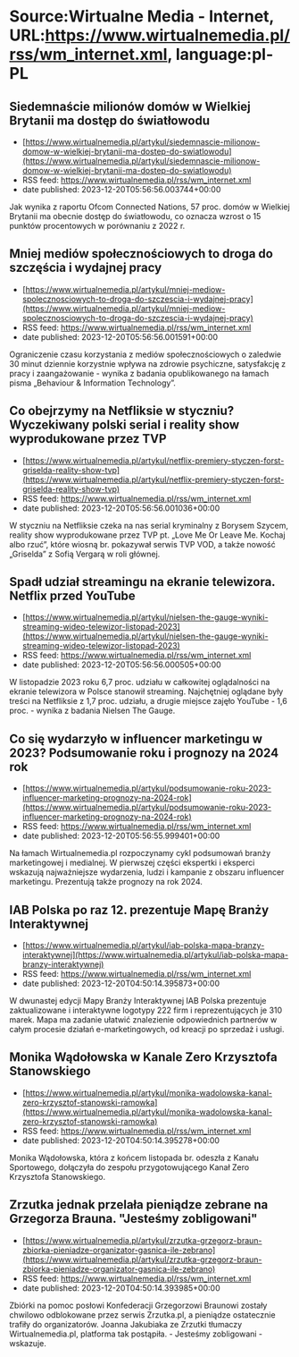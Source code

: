 # Source:Wirtualne Media - Internet, URL:https://www.wirtualnemedia.pl/rss/wm_internet.xml, language:pl-PL

## Siedemnaście milionów domów w Wielkiej Brytanii ma dostęp do światłowodu
 - [https://www.wirtualnemedia.pl/artykul/siedemnascie-milionow-domow-w-wielkiej-brytanii-ma-dostep-do-swiatlowodu](https://www.wirtualnemedia.pl/artykul/siedemnascie-milionow-domow-w-wielkiej-brytanii-ma-dostep-do-swiatlowodu)
 - RSS feed: https://www.wirtualnemedia.pl/rss/wm_internet.xml
 - date published: 2023-12-20T05:56:56.003744+00:00

Jak wynika z raportu Ofcom Connected Nations, 57 proc. domów w Wielkiej Brytanii ma obecnie dostęp do światłowodu, co oznacza wzrost o 15 punktów procentowych w porównaniu z 2022 r.

## Mniej mediów społecznościowych to droga do szczęścia i wydajnej pracy
 - [https://www.wirtualnemedia.pl/artykul/mniej-mediow-spolecznosciowych-to-droga-do-szczescia-i-wydajnej-pracy](https://www.wirtualnemedia.pl/artykul/mniej-mediow-spolecznosciowych-to-droga-do-szczescia-i-wydajnej-pracy)
 - RSS feed: https://www.wirtualnemedia.pl/rss/wm_internet.xml
 - date published: 2023-12-20T05:56:56.001591+00:00

Ograniczenie czasu korzystania z mediów społecznościowych o zaledwie 30 minut dziennie korzystnie wpływa na zdrowie psychiczne, satysfakcję z pracy i zaangażowanie - wynika z badania opublikowanego na łamach pisma „Behaviour & Information Technology”.

## Co obejrzymy na Netfliksie w styczniu? Wyczekiwany polski serial i reality show wyprodukowane przez TVP
 - [https://www.wirtualnemedia.pl/artykul/netflix-premiery-styczen-forst-griselda-reality-show-tvp](https://www.wirtualnemedia.pl/artykul/netflix-premiery-styczen-forst-griselda-reality-show-tvp)
 - RSS feed: https://www.wirtualnemedia.pl/rss/wm_internet.xml
 - date published: 2023-12-20T05:56:56.001036+00:00

W styczniu na Netfliksie czeka na nas serial kryminalny z Borysem Szycem, reality show wyprodukowane przez TVP pt. „Love Me Or Leave Me. Kochaj albo rzuć”, które wiosną br. pokazywał serwis TVP VOD, a także nowość „Griselda” z Sofią Vergarą w roli głównej.

## Spadł udział streamingu na ekranie telewizora. Netflix przed YouTube
 - [https://www.wirtualnemedia.pl/artykul/nielsen-the-gauge-wyniki-streaming-wideo-telewizor-listopad-2023](https://www.wirtualnemedia.pl/artykul/nielsen-the-gauge-wyniki-streaming-wideo-telewizor-listopad-2023)
 - RSS feed: https://www.wirtualnemedia.pl/rss/wm_internet.xml
 - date published: 2023-12-20T05:56:56.000505+00:00

W listopadzie 2023 roku 6,7 proc. udziału w całkowitej oglądalności na ekranie telewizora w Polsce stanowił streaming. Najchętniej oglądane były treści na Netfliksie z 1,7 proc. udziału, a drugie miejsce zajęło YouTube - 1,6 proc. - wynika z badania Nielsen The Gauge.

## Co się wydarzyło w influencer marketingu w 2023? Podsumowanie roku i prognozy na 2024 rok
 - [https://www.wirtualnemedia.pl/artykul/podsumowanie-roku-2023-influencer-marketing-prognozy-na-2024-rok](https://www.wirtualnemedia.pl/artykul/podsumowanie-roku-2023-influencer-marketing-prognozy-na-2024-rok)
 - RSS feed: https://www.wirtualnemedia.pl/rss/wm_internet.xml
 - date published: 2023-12-20T05:56:55.999401+00:00

Na łamach Wirtualnemedia.pl rozpoczynamy cykl podsumowań branży marketingowej i medialnej. W pierwszej części ekspertki i eksperci wskazują najważniejsze wydarzenia, ludzi i kampanie z obszaru influencer marketingu. Prezentują także prognozy na rok 2024.

## IAB Polska po raz 12. prezentuje Mapę Branży Interaktywnej
 - [https://www.wirtualnemedia.pl/artykul/iab-polska-mapa-branzy-interaktywnej](https://www.wirtualnemedia.pl/artykul/iab-polska-mapa-branzy-interaktywnej)
 - RSS feed: https://www.wirtualnemedia.pl/rss/wm_internet.xml
 - date published: 2023-12-20T04:50:14.395873+00:00

W dwunastej edycji Mapy Branży Interaktywnej IAB Polska prezentuje zaktualizowane i interaktywne logotypy 222 firm i reprezentujących je 310 marek. Mapa ma zadanie ułatwić znalezienie odpowiednich partnerów w całym procesie działań e-marketingowych, od kreacji po sprzedaż i usługi.

## Monika Wądołowska w Kanale Zero Krzysztofa Stanowskiego
 - [https://www.wirtualnemedia.pl/artykul/monika-wadolowska-kanal-zero-krzysztof-stanowski-ramowka](https://www.wirtualnemedia.pl/artykul/monika-wadolowska-kanal-zero-krzysztof-stanowski-ramowka)
 - RSS feed: https://www.wirtualnemedia.pl/rss/wm_internet.xml
 - date published: 2023-12-20T04:50:14.395278+00:00

Monika Wądołowska, która z końcem listopada br. odeszła z Kanału Sportowego, dołączyła do zespołu przygotowującego Kanał Zero Krzysztofa Stanowskiego.

## Zrzutka jednak przelała pieniądze zebrane na Grzegorza Brauna. "Jesteśmy zobligowani"
 - [https://www.wirtualnemedia.pl/artykul/zrzutka-grzegorz-braun-zbiorka-pieniadze-organizator-gasnica-ile-zebrano](https://www.wirtualnemedia.pl/artykul/zrzutka-grzegorz-braun-zbiorka-pieniadze-organizator-gasnica-ile-zebrano)
 - RSS feed: https://www.wirtualnemedia.pl/rss/wm_internet.xml
 - date published: 2023-12-20T04:50:14.393985+00:00

Zbiórki na pomoc posłowi Konfederacji Grzegorzowi Braunowi zostały chwilowo odblokowane przez serwis Zrzutka.pl, a pieniądze ostatecznie trafiły do organizatorów. Joanna Jakubiaka ze Zrzutki tłumaczy Wirtualnemedia.pl, platforma tak postąpiła. - Jesteśmy zobligowani - wskazuje.

